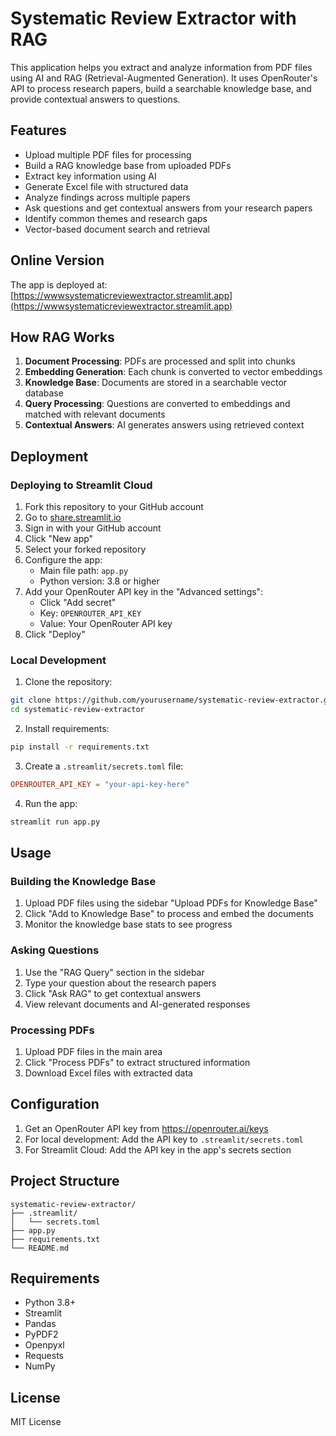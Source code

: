 # Systematic Review Extractor with RAG

This application helps you extract and analyze information from PDF files using AI and RAG (Retrieval-Augmented Generation). It uses OpenRouter's API to process research papers, build a searchable knowledge base, and provide contextual answers to questions.

## Features

- Upload multiple PDF files for processing
- Build a RAG knowledge base from uploaded PDFs
- Extract key information using AI
- Generate Excel file with structured data
- Analyze findings across multiple papers
- Ask questions and get contextual answers from your research papers
- Identify common themes and research gaps
- Vector-based document search and retrieval

## Online Version

The app is deployed at: [https://wwwsystematicreviewextractor.streamlit.app](https://wwwsystematicreviewextractor.streamlit.app)

## How RAG Works

1. **Document Processing**: PDFs are processed and split into chunks
2. **Embedding Generation**: Each chunk is converted to vector embeddings
3. **Knowledge Base**: Documents are stored in a searchable vector database
4. **Query Processing**: Questions are converted to embeddings and matched with relevant documents
5. **Contextual Answers**: AI generates answers using retrieved context

## Deployment

### Deploying to Streamlit Cloud

1. Fork this repository to your GitHub account
2. Go to [share.streamlit.io](https://share.streamlit.io/)
3. Sign in with your GitHub account
4. Click "New app"
5. Select your forked repository
6. Configure the app:
   - Main file path: `app.py`
   - Python version: 3.8 or higher
7. Add your OpenRouter API key in the "Advanced settings":
   - Click "Add secret"
   - Key: `OPENROUTER_API_KEY`
   - Value: Your OpenRouter API key
8. Click "Deploy"

### Local Development

1. Clone the repository:
```bash
git clone https://github.com/yourusername/systematic-review-extractor.git
cd systematic-review-extractor
```

2. Install requirements:
```bash
pip install -r requirements.txt
```

3. Create a `.streamlit/secrets.toml` file:
```toml
OPENROUTER_API_KEY = "your-api-key-here"
```

4. Run the app:
```bash
streamlit run app.py
```

## Usage

### Building the Knowledge Base

1. Upload PDF files using the sidebar "Upload PDFs for Knowledge Base"
2. Click "Add to Knowledge Base" to process and embed the documents
3. Monitor the knowledge base stats to see progress

### Asking Questions

1. Use the "RAG Query" section in the sidebar
2. Type your question about the research papers
3. Click "Ask RAG" to get contextual answers
4. View relevant documents and AI-generated responses

### Processing PDFs

1. Upload PDF files in the main area
2. Click "Process PDFs" to extract structured information
3. Download Excel files with extracted data

## Configuration

1. Get an OpenRouter API key from https://openrouter.ai/keys
2. For local development: Add the API key to `.streamlit/secrets.toml`
3. For Streamlit Cloud: Add the API key in the app's secrets section

## Project Structure

```
systematic-review-extractor/
├── .streamlit/
│   └── secrets.toml
├── app.py
├── requirements.txt
└── README.md
```

## Requirements

- Python 3.8+
- Streamlit
- Pandas
- PyPDF2
- Openpyxl
- Requests
- NumPy

## License

MIT License 
